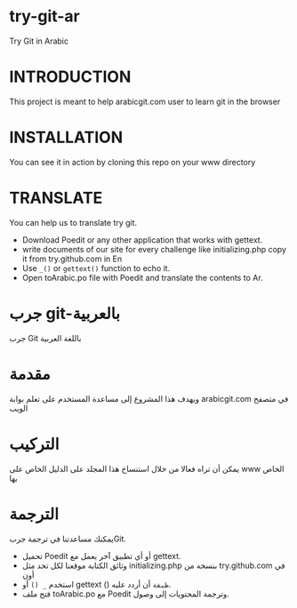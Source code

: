 try-git-ar
==========

Try Git in Arabic

INTRODUCTION
=============

This project is meant to help arabicgit.com user to learn git in the browser

INSTALLATION
============

You can see it in action by cloning this repo on your www directory 

TRANSLATE
=========

You can help us to translate try git.
- Download Poedit or any other application that works with gettext.
- write documents of our site for every challenge like initializing.php
    copy it from try.github.com in En
- Use `_()` or `gettext()` function to echo it.
- Open toArabic.po file with Poedit and translate the contents to Ar.


جرب  git-بالعربية 
========== 
جرب Git باللغة العربية 

مقدمة 
============= 

ويهدف هذا المشروع إلى مساعدة المستخدم على تعلم بوابة arabicgit.com في متصفح الويب 

التركيب 
============ 
 يمكن أن تراه فعالا من خلال استنساخ هذا المجلد على الدليل الخاص على www الخاص بها

الترجمة
========= 

يمكنك مساعدتنا في ترجمة جربGit. 
- تحميل Poedit أو أي تطبيق آخر يعمل مع gettext. 
- وثائق الكتابة موقعنا لكل تحد مثل initializing.php 
     بنسخه من try.github.com في أون 
- استخدم `_ ()` أو gettext () `ظيفة` أن أردد عليه. 
- فتح ملف toArabic.po مع Poedit وترجمة المحتويات إلى وصول.
